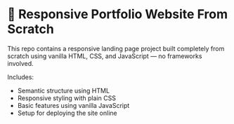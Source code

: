 # 🧩 Responsive Portfolio Website From Scratch

This repo contains a responsive landing page project built completely from scratch using vanilla HTML, CSS, and JavaScript — no frameworks involved.

Includes:
- Semantic structure using HTML
- Responsive styling with plain CSS
- Basic features using vanilla JavaScript
- Setup for deploying the site online
